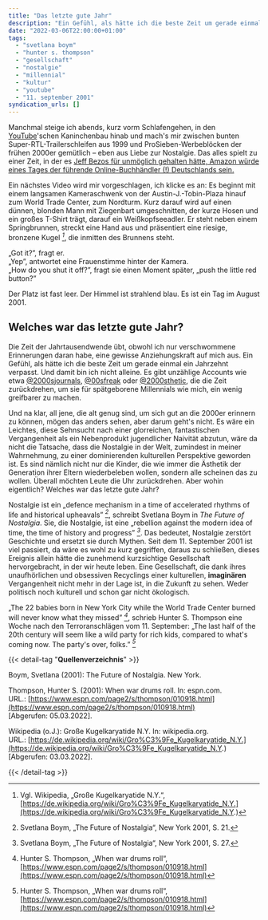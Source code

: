 ```yaml
---
title: "Das letzte gute Jahr"
description: "Ein Gefühl, als hätte ich die beste Zeit um gerade einmal ein Jahrzehnt verpasst. Und damit bin ich nicht alleine."
date: "2022-03-06T22:00:00+01:00"
tags: 
  - "svetlana boym"
  - "hunter s. thompson"
  - "gesellschaft"
  - "nostalgie"
  - "millennial"
  - "kultur"
  - "youtube"
  - "11. september 2001"
syndication_urls: []
---
```

Manchmal steige ich abends, kurz vorm Schlafengehen, in den [YouTube](https://www.youtube.com/watch?v=dQw4w9WgXcQ)'schen Kaninchenbau hinab und mach's mir zwischen bunten Super-RTL-Trailerschleifen aus 1999 und ProSieben-Werbeblöcken der frühen 2000er gemütlich – eben aus Liebe zur Nostalgie. Das alles spielt zu einer Zeit, in der es [Jeff Bezos für unmöglich gehalten hätte, Amazon würde eines Tages der führende Online-Buchhändler (!) Deutschlands sein.](https://youtu.be/7pOueDDPgTI?t=83)

Ein nächstes Video wird mir vorgeschlagen, ich klicke es an: Es beginnt mit einem langsamen Kameraschwenk von der Austin-J.-Tobin-Plaza hinauf zum World Trade Center, zum Nordturm. Kurz darauf wird auf einen dünnen, blonden Mann mit Ziegenbart umgeschnitten, der kurze Hosen und ein großes T-Shirt trägt, darauf ein Weißkopfseeadler. Er steht neben einem Springbrunnen, streckt eine Hand aus und präsentiert eine riesige, bronzene Kugel <cite>[^1]</cite>, die inmitten des Brunnens steht.

„Got it?”, fragt er.  
„Yep”, antwortet eine Frauenstimme hinter der Kamera.  
„How do you shut it off?”, fragt sie einen Moment später, „push the little red button?”

[^1]: Vgl. Wikipedia, „Große Kugelkaryatide N.Y.“, [https://de.wikipedia.org/wiki/Gro%C3%9Fe_Kugelkaryatide_N.Y.](https://de.wikipedia.org/wiki/Gro%C3%9Fe_Kugelkaryatide_N.Y.)

Der Platz ist fast leer. Der Himmel ist strahlend blau. Es ist ein Tag im August 2001.

## Welches war das letzte gute Jahr?

Die Zeit der Jahrtausendwende übt, obwohl ich nur verschwommene Erinnerungen daran habe, eine gewisse Anziehungskraft auf mich aus. Ein Gefühl, als hätte ich die beste Zeit um gerade einmal ein Jahrzehnt verpasst. Und damit bin ich nicht alleine. Es gibt unzählige Accounts wie etwa [@2000sjournals](https://www.instagram.com/2000sjournals/), [@00sfreak](https://www.tumbral.com/blog/00sfreak) oder [@2000sthetic](https://twitter.com/2000sthetic), die die Zeit zurückdrehen, um sie für spätgeborene Millennials wie mich, ein wenig greifbarer zu machen.

Und na klar, all jene, die alt genug sind, um sich gut an die 2000er erinnern zu können, mögen das anders sehen, aber darum geht's nicht. Es wäre ein Leichtes, diese Sehnsucht nach einer glorreichen, fantastischen Vergangenheit als ein Nebenprodukt jugendlicher Naivität abzutun, wäre da nicht die Tatsache, dass die Nostalgie in der Welt, zumindest in meiner Wahrnehmung, zu einer dominierenden kulturellen Perspektive geworden ist. Es sind nämlich nicht nur die Kinder, die wie immer die Ästhetik der Generation ihrer Eltern wiederbeleben wollen, sondern alle scheinen das zu wollen. Überall möchten Leute die Uhr zurückdrehen. Aber wohin eigentlich? Welches war das letzte gute Jahr?

Nostalgie ist ein „defence mechanism in a time of accelerated rhythms of life and historical upheavals” <cite>[^2]</cite>, schreibt Svetlana Boym in *The Future of Nostalgia*. Sie, die Nostalgie, ist eine „rebellion against the modern idea of time, the time of history and progress” <cite>[^3]</cite>. Das bedeutet, Nostalgie zerstört Geschichte und ersetzt sie durch Mythen. Seit dem 11. September 2001 ist viel passiert, da wäre es wohl zu kurz gegriffen, daraus zu schließen, dieses Ereignis allein hätte die zunehmend kurzsichtige Gesellschaft hervorgebracht, in der wir heute leben. Eine Gesellschaft, die dank ihres unaufhörlichen und obsessiven Recyclings einer kulturellen, **imaginären** Vergangenheit nicht mehr in der Lage ist, in die Zukunft zu sehen. Weder politisch noch kulturell und schon gar nicht ökologisch.

[^2]: Svetlana Boym, „The Future of Nostalgia“, New York 2001, S. 21.
[^3]: Svetlana Boym, „The Future of Nostalgia“, New York 2001, S. 27.

„The 22 babies born in New York City while the World Trade Center burned will never know what they missed” <cite>[^4]</cite>, schrieb Hunter S. Thompson eine Woche nach den Terroranschlägen vom 11. September: „The last half of the 20th century will seem like a wild party for rich kids, compared to what's coming now. The party's over, folks.” <cite>[^5]</cite>

[^4]: Hunter S. Thompson, „When war drums roll“, [https://www.espn.com/page2/s/thompson/010918.html](https://www.espn.com/page2/s/thompson/010918.html)

[^5]: Hunter S. Thompson, „When war drums roll“, [https://www.espn.com/page2/s/thompson/010918.html](https://www.espn.com/page2/s/thompson/010918.html)

{{< detail-tag "**Quellenverzeichnis**" >}}

Boym, Svetlana (2001): The Future of Nostalgia. New York.

Thompson, Hunter S. (2001): When war drums roll. In: espn.com.  
URL.: [https://www.espn.com/page2/s/thompson/010918.html](https://www.espn.com/page2/s/thompson/010918.html)  
[Abgerufen: 05.03.2022\].

Wikipedia (o.J.): Große Kugelkaryatide N.Y. In: wikipedia.org.  
URL.: [https://de.wikipedia.org/wiki/Gro%C3%9Fe_Kugelkaryatide_N.Y.](https://de.wikipedia.org/wiki/Gro%C3%9Fe_Kugelkaryatide_N.Y.)  
[Abgerufen: 03.03.2022\].

{{< /detail-tag >}}